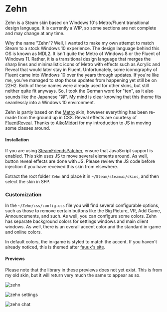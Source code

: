 # Zehn
Zehn is a Steam skin based on Windows 10's Metro/Fluent transitional design language. It is currently a WIP, so some sections are not complete and may change at any time.

Why the name "Zehn"? Well, I wanted to make my own attempt to match Steam to a stock Windows 10 experience. The design language behind this OS is known as MDL2. It isn't quite the Metro of Windows 8 or the Fluent of Windows 11. Rather, it is a transitional design language that merges the sharp lines and minimalistic icons of Metro with effects such as Acrylic and Reveal that would later stay in Fluent. Unfortunately, some iconography of Fluent came into Windows 10 over the years through updates. If you're like me, you've managed to stop those updates from happening yet still be on 22H2. Both of these names were already used for other skins, but still neither quite fit anyways. So, I took the German word for "ten", as it also sounds like the Japanese "禅". My mind is clear knowing that this theme fits seamlessly into a Windows 10 environment.

Zehn is partly based on the [Metro](https://steamcommunity.com/groups/metroskin) skin, however everything has been re-made from the ground up in CSS. Reveal effects are courtesy of [FluentReveal](https://github.com/aleversn/FluentReveal). Thanks to [AikoMidori](https://github.com/AikoMidori/SteamSkins) for my introduction to JS in moving some classes around.

#### Installation
If you are using [SteamFriendsPatcher](https://github.com/PhantomGamers/SFP/releases), ensure that JavaScript support is enabled. This skin uses JS to move several elements around. As well, button reveal effects are done with JS. Please review the JS code before injection if you have received this skin from elsewhere.

Extract the root folder `Zehn` and place it in `~/Steam/steamui/skins`, and then select the skin in SFP.

### Customization
In the `~/Zehn/css/config.css` file you will find several configurable options, such as those to remove certain buttons like the Big Picture, VR, Add Game, Announcements, and such. As well, you can configure some colors. Zehn has separate background colors for settings windows and main client windows. As well, there is an overall accent color and the standard in-game and online colors.

In default colors, the in-game is styled to match the accent. If you haven't already noticed, this is themed after [fauux's site](https://fauux.neocities.org/).

#### Previews
Please note that the library in these previews does not yet exist. This is from my old skin, but it will return very much the same to appear as so.

![zehn](https://cdn.discordapp.com/attachments/729991202778251317/1128805252137754705/zehn.png)

![zehn settings](https://cdn.discordapp.com/attachments/729991202778251317/1128817047690813440/zehn-settings.png)

![zehn chat](https://cdn.discordapp.com/attachments/729991202778251317/1128813573045506198/zehn-chat.gif)